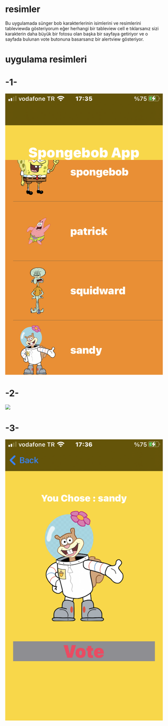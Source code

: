 # resimler

Bu uygulamada sünger bob karakterlerinin isimlerini ve resimlerini tableviewda gösteriyorum eğer herhangi bir tableview cell e tıklarsanız sizi karakterin daha 
büyük bir fotosu olan başka bir sayfaya getiriyor ve o sayfada bulunan vote butonuna basarsanız bir alertview gösteriyor.


# uygulama resimleri

# -1-

![](uygulama-image-1.PNG)

# -2-
![](uygulama-image-2.PNG)
# -3-

![](uygulama-image-3.PNG)
